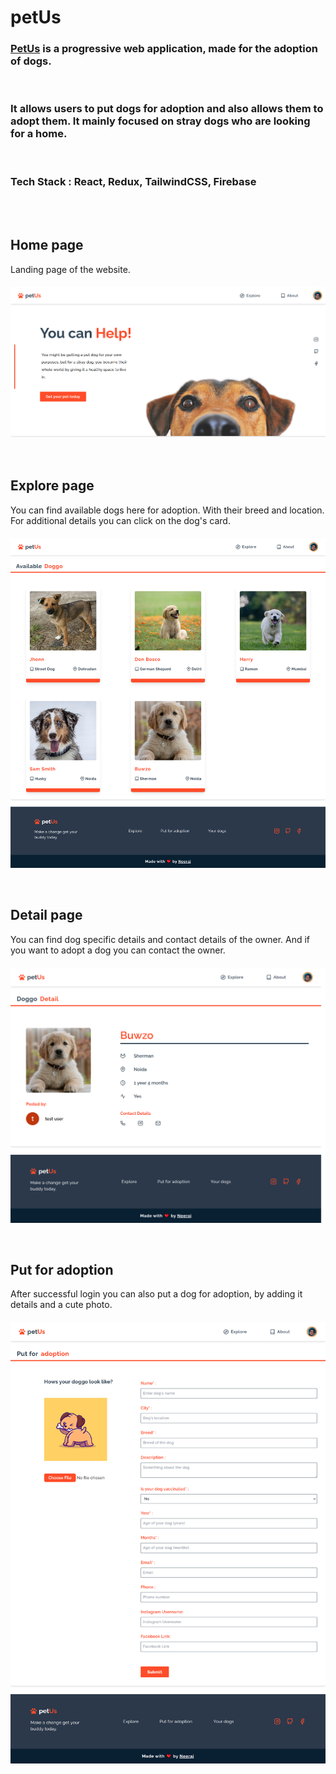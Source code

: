 # petUs

### [PetUs](https://petus.vercel.app/) is a progressive web application, made for the adoption of dogs.

<br/>

### It allows users to put dogs for adoption and also allows them to adopt them. It mainly focused on stray dogs who are looking for a home.

<br/>

### Tech Stack : React, Redux, TailwindCSS, Firebase

<br/>
<br/>

## Home page

Landing page of the website.
<img style="margin-top:20px;" src="./public/images/home.png" />

<br/>

## Explore page

You can find available dogs here for adoption. With their breed and location. For additional details you can click on the dog's card.
<img style="margin-top:20px;" src="./public/images/explore.png" />

<br/>

## Detail page

You can find dog specific details and contact details of the owner. And if you want to adopt a dog you can contact the owner.
<img style="margin-top:20px;" src="./public/images/detail.png" />

<br/>

## Put for adoption

After successful login you can also put a dog for adoption, by adding it details and a cute photo.
<img style="margin-top:20px;" src="./public/images/add.png" />
